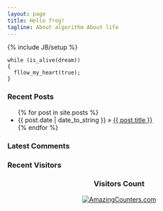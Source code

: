 ```yaml
---
layout: page
title: Hello frog!
tagline: About algorithm About life
---
```

{% include JB/setup %}

    while (is_alive(dream))
    {
      fllow_my_heart(true);
    }
  
<section>
   <h3>Recent Posts</h3>
   <ul class="post">
  {% for post in site.posts %}
    <li><span>{{ post.date | date_to_string }}</span> &raquo; <a href="{{ BASE_PATH }}{{ post.url }}">{{ post.title }}</a></li>
  {% endfor %}
   </ul>
</section>

<section>
   <h3>Latest Comments</h3>
   <ul class="ds-recent-comments" data-num-items="10" data-show-avatars="1" data-show-time="1" data-show-title="1" data-show-admin="1" data-excerpt-length="18"></ul>
</section>

<section style="width:250px;">
    <h3>Recent Visitors</h3>
    <ul class="ds-recent-visitors" data-num-items="4" data-avatar-size="45" style="margin-top:10px;"></ul>
</section>

<div align="center">
    <h3>Visitors Count</h3>
    <a href="http://www.amazingcounters.com"><img border="0" src="http://cc.amazingcounters.com/counter.php?i=3164418&c=9493567" alt="AmazingCounters.com"></a>
</div>